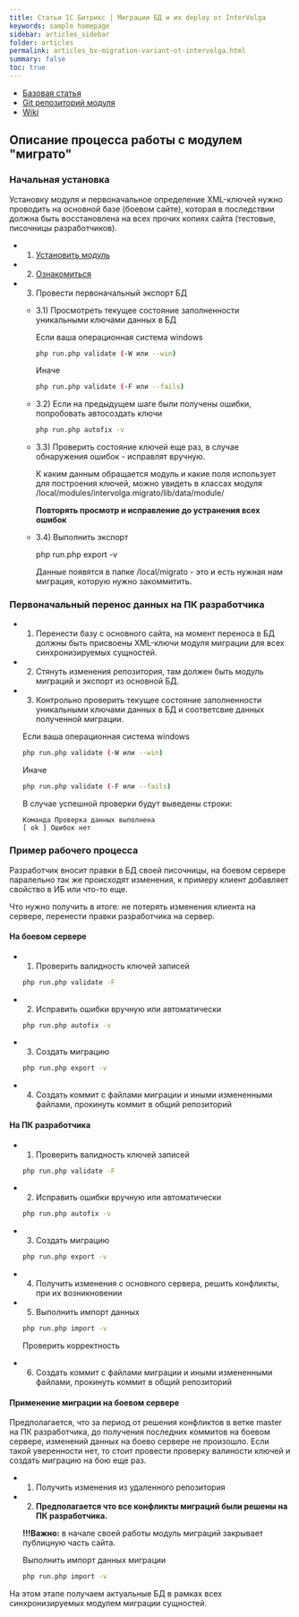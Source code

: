 ```yaml
---
title: Статьи 1С Битрикс | Миграции БД и их deploy от InterVolga
keywords: sample homepage
sidebar: articles_sidebar
folder: articles
permalink: articles_bx-migration-variant-ot-intervolga.html
summary: false
toc: true
---
```


* [Базовая статья](https://www.intervolga.ru/blog/projects/bitrix-database-migration-new-way/)
* [Git репозиторий модуля](https://github.com/intervolga/intervolga.migrato)
* [Wiki](https://github.com/intervolga/intervolga.migrato/wiki)

## Описание процесса работы с модулем "миграто"

### Начальная установка

Установку модуля и первоначальное определение XML-ключей нужно проводить на основной базе (боевом сайте), которая в последствии должна быть восстановлена на всех прочих копиях сайта (тестовые, писочницы разработчиков).

* 1) [Установить модуль](https://github.com/intervolga/intervolga.migrato/wiki/%D0%A3%D1%81%D1%82%D0%B0%D0%BD%D0%BE%D0%B2%D0%BA%D0%B0-%D0%BC%D0%BE%D0%B4%D1%83%D0%BB%D1%8F)

* 2) [Ознакомиться](https://github.com/intervolga/intervolga.migrato/wiki/%D0%A1%D1%86%D0%B5%D0%BD%D0%B0%D1%80%D0%B8%D0%B8-%D0%B8%D1%81%D0%BF%D0%BE%D0%BB%D1%8C%D0%B7%D0%BE%D0%B2%D0%B0%D0%BD%D0%B8%D1%8F)

* 3) Провести первоначальный экспорт БД

  * 3.1) Просмотреть текущее состояние заполненности уникальными ключами данных в БД

    Если ваша операционная система windows

      ```sh
      php run.php validate (-W или --win)
      ```

    Иначе

      ```sh
      php run.php validate (-F или --fails)
      ```

  * 3.2) Если на предыдущем шаге были получены ошибки, попробовать автосоздать ключи
    
    ```sh
    php run.php autofix -v
    ```

  * 3.3) Проверить состояние ключей еще раз, в случае обнаружения ошибок - исправлят вручную.

    К каким данным обращается модуль и какие поля использует для построения ключей, можно увидеть в классах модуля /local/modules/intervolga.migrato/lib/data/module/

    **Повторять просмотр и исправление до устранения всех ошибок**

  * 3.4) Выполнить экспорт 
    
    php run.php export -v

    Данные появятся в папке /local/migrato - это и есть нужная нам миграция, которую нужно закоммитить.

### Первоначальный перенос данных на ПК разработчика

* 1) Перенести базу с основного сайта, на момент переноса в БД должны быть присвоены XML-ключи модуля миграции для всех синхронизируемых сущностей.

* 2) Стянуть изменения репозитория, там должен быть модуль миграций и экспорт из основной БД.

* 3) Контрольно проверить текущее состояние заполненности уникальными ключами данных в БД и соответсвие
 данных полученной миграции.

  Если ваша операционная система windows

    ```sh
    php run.php validate (-W или --win)
    ```

  Иначе

    ```sh
    php run.php validate (-F или --fails)
    ```

  В случае успешной проверки будут выведены строки:

  ```
  Команда Проверка данных выполнена
  [ ok ] Ошибок нет
  ```

### Пример рабочего процесса

Разработчик вносит правки в БД своей писочницы, на боевом сервере паралельно так же происходят изменения, к примеру клиент добавляет свойство в ИБ или что-то еще.

Что нужно получить в итоге: не потерять изменения клиента на сервере, перенести правки разработчика на сервер.

#### На боевом сервере

* 1) Проверить валидность ключей записей

  ```sh
  php run.php validate -F
  ```

* 2) Исправить ошибки вручную или автоматически

  ```sh
  php run.php autofix -v
  ```

* 3) Создать миграцию

  ```sh
  php run.php export -v
  ```

* 4) Создать коммит с файлами миграции и иными измененными файлами, прокинуть коммит в общий репозиторий

#### На ПК разработчика

* 1) Проверить валидность ключей записей

  ```sh
  php run.php validate -F
  ```

* 2) Исправить ошибки вручную или автоматически

  ```sh
  php run.php autofix -v
  ```

* 3) Создать миграцию

  ```sh
  php run.php export -v
  ```

* 4) Получить изменения с основного сервера, решить конфликты, при их возникновении

* 5) Выполнить импорт данных

  ```sh
  php run.php import -v
  ```

  Проверить корректность

* 6) Создать коммит с файлами миграции и иными измененными файлами, прокинуть коммит в общий репозиторий

#### Применение миграции на боевом сервере

Предполагается, что за период от решения конфликтов в ветке master на ПК разработчика, до получения последних коммитов на боевом сервере, изменений данных на боево сервере не произошло. Если такой уверенности нет, то стоит провести проверку валиности ключей и создать миграцию на бою еще раз.

* 1) Получить изменения из удаленного репозитория

* 2) **Предполагается что все конфликты миграций были решены на ПК разработчика.**
  
  **!!!Важно:** в начале своей работы модуль миграций закрывает публицную часть сайта.

  Выполнить импорт данных миграции

  ```sh
  php run.php import -v
  ```

На этом этапе получаем актуальные БД в рамках всех синхронизируемых модулем миграции сущностей.
